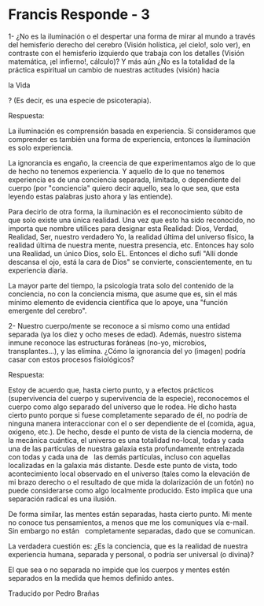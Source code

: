 # Francis Responde - 3

1- &iquest;No es la iluminaci&oacute;n o el despertar una forma de mirar al mundo a trav&eacute;s del hemisferio derecho del cerebro (Visi&oacute;n hol&iacute;stica, &iexcl;el cielo!, solo ver), en contraste con el hemisferio izquierdo que trabaja con los detalles (Visi&oacute;n matem&aacute;tica, &iexcl;el infierno!, c&aacute;lculo)? Y m&aacute;s a&uacute;n &iquest;No es la totalidad de la pr&aacute;ctica espiritual un cambio de nuestras actitudes (visi&oacute;n) hacia 

la Vida

? (Es decir, es una especie de psicoterapia).

Respuesta:

La iluminaci&oacute;n es comprensi&oacute;n basada en experiencia. Si consideramos que comprender es tambi&eacute;n una forma de experiencia, entonces la iluminaci&oacute;n es solo experiencia.

La ignorancia es enga&ntilde;o, la creencia de que experimentamos algo de lo que de hecho no tenemos experiencia. Y aquello de lo que no tenemos experiencia es de una conciencia separada, limitada, o dependiente del cuerpo (por &quot;conciencia&quot; quiero decir aquello, sea lo que sea, que esta leyendo estas palabras justo ahora y las entiende).

Para decirlo de otra forma, la iluminaci&oacute;n es el reconocimiento s&uacute;bito de que solo existe una &uacute;nica realidad. Una vez que esto ha sido reconocido, no importa que nombre utilices para designar esta Realidad: Dios, Verdad, Realidad, Ser, nuestro verdadero Yo, la realidad &uacute;ltima del universo f&iacute;sico, la realidad &uacute;ltima de nuestra mente, nuestra presencia, etc. Entonces hay solo una Realidad, un &uacute;nico Dios, solo EL. Entonces el dicho suf&iacute; &quot;All&iacute; donde descansa el ojo, est&aacute; la cara de Dios&quot; se convierte, conscientemente, en tu experiencia diaria.

La mayor parte del tiempo, la psicolog&iacute;a trata solo del contenido de la conciencia, no con la conciencia misma, que asume que es, sin el m&aacute;s m&iacute;nimo elemento de evidencia cient&iacute;fica que lo apoye, una &quot;funci&oacute;n emergente del cerebro&quot;.

2- Nuestro cuerpo/mente se reconoce a si mismo como una entidad separada (ya los diez y ocho meses de edad). Adem&aacute;s, nuestro sistema inmune reconoce las estructuras for&aacute;neas (no-yo, microbios, transplantes...), y las elimina. &iquest;C&oacute;mo la ignorancia del yo (imagen) podr&iacute;a casar con estos procesos fisiol&oacute;gicos? 

Respuesta:

Estoy de acuerdo que, hasta cierto punto, y a efectos pr&aacute;cticos (supervivencia del cuerpo y supervivencia de la especie), reconocemos el cuerpo como algo separado del universo que le rodea. He dicho hasta cierto punto porque si fuese completamente separado de &eacute;l, no podr&iacute;a de ninguna manera interaccionar con el o ser dependiente de el (comida, agua, oxigeno, etc.). De hecho, desde el punto de vista de la ciencia moderna, de la mec&aacute;nica cu&aacute;ntica, el universo es una totalidad no-local, todas y cada una de las part&iacute;culas de nuestra galaxia esta profundamente entrelazada con todas y cada una de
&nbsp; 
las dem&aacute;s part&iacute;culas, incluso con aquellas localizadas en la galaxia m&aacute;s distante. Desde este punto de vista, todo acontecimiento local observado en el universo (tales como la elevaci&oacute;n de mi brazo derecho o el resultado de que mida la dolarizaci&oacute;n de un fot&oacute;n) no puede considerarse como algo localmente producido. Esto implica que una separaci&oacute;n radical es una ilusi&oacute;n.

De forma similar, las mentes est&aacute;n separadas, hasta cierto punto. Mi mente no conoce tus pensamientos, a menos que me los comuniques v&iacute;a e-mail. Sin embargo no est&aacute;n
&nbsp; 
completamente separadas, dado que se comunican.

La verdadera cuesti&oacute;n es: &iquest;Es la conciencia, que es la realidad de nuestra experiencia humana, separada y personal, o podr&iacute;a ser universal (o divina)? 

El que sea o no separada no impide que los cuerpos y mentes est&eacute;n separados en la medida que hemos definido antes.

Traducido por Pedro Bra&ntilde;as

